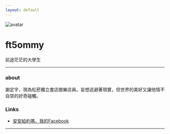 ```yaml
---
layout: default
---
```


![avatar](littlep_universe_300)

# ft5ommy

前途茫茫的大學生

- - -

### about

謝定宇，現為松菸獨立書店閱樂店員。妄想逃避著現實，但世界的美好又讓他情不自禁的好奇碰觸。


### Links

 * [安安給約嗎，我的Facebook](http:/www.facebook.com/100005554545500)

- - -
